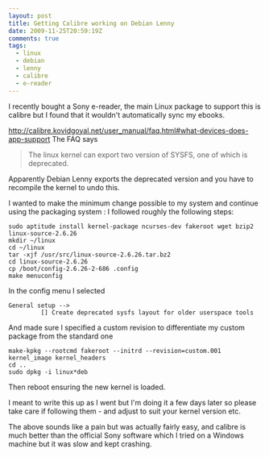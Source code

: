 ```yaml
---
layout: post
title: Getting Calibre working on Debian Lenny
date: 2009-11-25T20:59:19Z
comments: true
tags:
  - linux
  - debian
  - lenny
  - calibre
  - e-reader
---
```


I recently bought a Sony e-reader, the main Linux package to support this is calibre but I found that it wouldn't automatically sync my ebooks.

http://calibre.kovidgoyal.net/user_manual/faq.html#what-devices-does-app-support The FAQ says

> The linux kernel can export two version of SYSFS, one of which is deprecated.

Apparently Debian Lenny exports the deprecated version and you have to recompile the kernel to undo this.

I wanted to make the minimum change possible to my system and continue using the packaging system : I followed roughly the following steps:

```
sudo aptitude install kernel-package ncurses-dev fakeroot wget bzip2 linux-source-2.6.26
mkdir ~/linux
cd ~/linux
tar -xjf /usr/src/linux-source-2.6.26.tar.bz2
cd linux-source-2.6.26
cp /boot/config-2.6.26-2-686 .config
make menuconfig
```

In the config menu I selected

```
General setup -->
         [] Create deprecated sysfs layout for older userspace tools
```

And made sure I specified a custom revision to differentiate my custom package from the standard one

```
make-kpkg --rootcmd fakeroot --initrd --revision=custom.001 kernel_image kernel_headers
cd ..
sudo dpkg -i linux*deb
```

Then reboot ensuring the new kernel is loaded.

I meant to write this up as I went but I'm doing it a few days later so please take care if following them - and adjust to suit your kernel version etc.

The above sounds like a pain but was actually fairly easy, and calibre is much better than the official Sony software which I tried on a Windows machine but it was slow and kept crashing.

